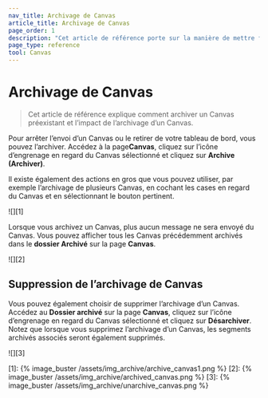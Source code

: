 ```yaml
---
nav_title: Archivage de Canvas
article_title: Archivage de Canvas
page_order: 1
description: "Cet article de référence porte sur la manière de mettre fin à un Canvas ou de l’archiver après le lancement initial."
page_type: reference
tool: Canvas
---
```


# Archivage de Canvas

> Cet article de référence explique comment archiver un Canvas préexistant et l’impact de l’archivage d’un Canvas.

Pour arrêter l’envoi d’un Canvas ou le retirer de votre tableau de bord, vous pouvez l’archiver. Accédez à la page**Canvas**, cliquez sur <i class="fas fa-gear"></i> l’icône d’engrenage en regard du Canvas sélectionné et cliquez sur **Archive (Archiver)**.

Il existe également des actions en gros que vous pouvez utiliser, par exemple l’archivage de plusieurs Canvas, en cochant les cases en regard du Canvas et en sélectionnant le bouton pertinent. 

![][1]

Lorsque vous archivez un Canvas, plus aucun message ne sera envoyé du Canvas. Vous pouvez afficher tous les Canvas précédemment archivés dans le **dossier Archivé** sur la page **Canvas**.

![][2]

## Suppression de l’archivage de Canvas

Vous pouvez également choisir de supprimer l’archivage d’un Canvas. Accédez au **Dossier archivé** sur la page **Canvas**, cliquez sur <i class="fas fa-gear"></i> l’icône d’engrenage en regard du Canvas sélectionné et cliquez sur **Désarchiver**. Notez que lorsque vous supprimez l’archivage d’un Canvas, les segments archivés associés seront également supprimés.

![][3]

[1]: {% image_buster /assets/img_archive/archive_canvas1.png %}
[2]: {% image_buster /assets/img_archive/archived_canvas.png %}
[3]: {% image_buster /assets/img_archive/unarchive_canvas.png %}
